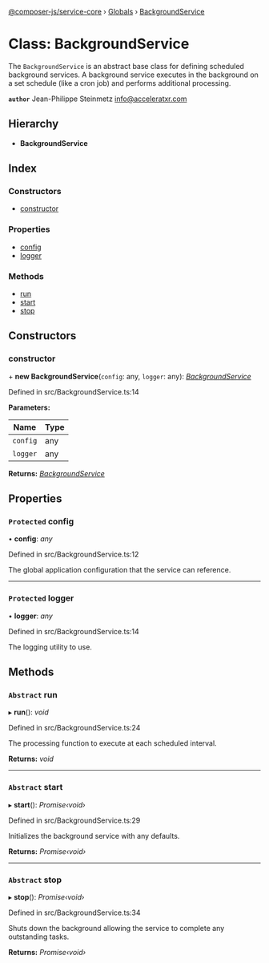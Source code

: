 [@composer-js/service-core](../README.md) › [Globals](../globals.md) › [BackgroundService](backgroundservice.md)

# Class: BackgroundService

The `BackgroundService` is an abstract base class for defining scheduled background services. A background service
executes in the background on a set schedule (like a cron job) and performs additional processing.

**`author`** Jean-Philippe Steinmetz <info@acceleratxr.com>

## Hierarchy

* **BackgroundService**

## Index

### Constructors

* [constructor](backgroundservice.md#constructor)

### Properties

* [config](backgroundservice.md#protected-config)
* [logger](backgroundservice.md#protected-logger)

### Methods

* [run](backgroundservice.md#abstract-run)
* [start](backgroundservice.md#abstract-start)
* [stop](backgroundservice.md#abstract-stop)

## Constructors

###  constructor

\+ **new BackgroundService**(`config`: any, `logger`: any): *[BackgroundService](backgroundservice.md)*

Defined in src/BackgroundService.ts:14

**Parameters:**

Name | Type |
------ | ------ |
`config` | any |
`logger` | any |

**Returns:** *[BackgroundService](backgroundservice.md)*

## Properties

### `Protected` config

• **config**: *any*

Defined in src/BackgroundService.ts:12

The global application configuration that the service can reference.

___

### `Protected` logger

• **logger**: *any*

Defined in src/BackgroundService.ts:14

The logging utility to use.

## Methods

### `Abstract` run

▸ **run**(): *void*

Defined in src/BackgroundService.ts:24

The processing function to execute at each scheduled interval.

**Returns:** *void*

___

### `Abstract` start

▸ **start**(): *Promise‹void›*

Defined in src/BackgroundService.ts:29

Initializes the background service with any defaults.

**Returns:** *Promise‹void›*

___

### `Abstract` stop

▸ **stop**(): *Promise‹void›*

Defined in src/BackgroundService.ts:34

Shuts down the background allowing the service to complete any outstanding tasks.

**Returns:** *Promise‹void›*
